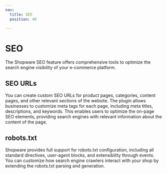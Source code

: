 ```yaml
---
nav:
  title: SEO
  position: 40

---
```


# SEO

The Shopware SEO feature offers comprehensive tools to optimize the search engine visibility of your e-commerce platform.

## SEO URLs

You can create custom SEO URLs for product pages, categories, content pages, and other relevant sections of the website. The plugin allows businesses to customize meta tags for each page, including meta titles, descriptions, and keywords. This enables users to optimize the on-page SEO elements, providing search engines with relevant information about the content of the page.

<PageRef page="add-custom-seo-url" title="Add custom SEO URLs" />

## robots.txt

Shopware provides full support for robots.txt configuration, including all standard directives, user-agent blocks, and extensibility through events. You can customize how search engine crawlers interact with your shop by extending the robots.txt parsing and generation.

<PageRef page="extend-robots-txt" title="Extend robots.txt" />
